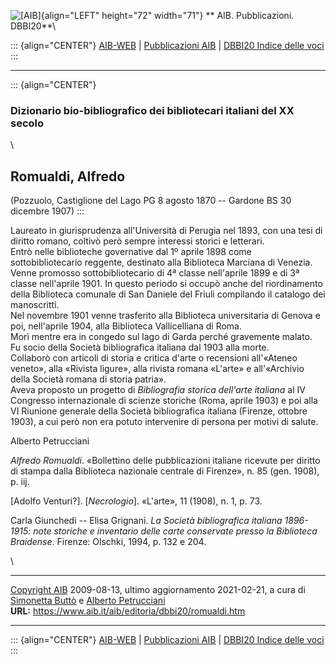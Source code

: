 ![\[AIB\]](/aib/wi/aibv72.gif){align="LEFT" height="72" width="71"}
** AIB. Pubblicazioni. DBBI20**\

::: {align="CENTER"}
[AIB-WEB](/) \| [Pubblicazioni AIB](/pubblicazioni/) \| [DBBI20 Indice
delle voci](dbbi20.htm)
:::

------------------------------------------------------------------------

::: {align="CENTER"}
### Dizionario bio-bibliografico dei bibliotecari italiani del XX secolo

\

## Romualdi, Alfredo

(Pozzuolo, Castiglione del Lago PG 8 agosto 1870 -- Gardone BS 30
dicembre 1907)
:::

Laureato in giurisprudenza all\'Università di Perugia nel 1893, con una
tesi di diritto romano, coltivò però sempre interessi storici e
letterari.\
Entrò nelle biblioteche governative dal 1º aprile 1898 come
sottobibliotecario reggente, destinato alla Biblioteca Marciana di
Venezia. Venne promosso sottobibliotecario di 4ª classe nell\'aprile
1899 e di 3ª classe nell\'aprile 1901. In questo periodo si occupò anche
del riordinamento della Biblioteca comunale di San Daniele del Friuli
compilando il catalogo dei manoscritti.\
Nel novembre 1901 venne trasferito alla Biblioteca universitaria di
Genova e poi, nell\'aprile 1904, alla Biblioteca Vallicelliana di Roma.\
Morì mentre era in congedo sul lago di Garda perché gravemente malato.\
Fu socio della Società bibliografica italiana dal 1903 alla morte.\
Collaborò con articoli di storia e critica d\'arte o recensioni
all\'«Ateneo veneto», alla «Rivista ligure», alla rivista romana
«L\'arte» e all\'«Archivio della Società romana di storia patria».\
Aveva proposto un progetto di *Bibliografia storica dell\'arte italiana*
al IV Congresso internazionale di scienze storiche (Roma, aprile 1903) e
poi alla VI Riunione generale della Società bibliografica italiana
(Firenze, ottobre 1903), a cui però non era potuto intervenire di
persona per motivi di salute.

Alberto Petrucciani

*Alfredo Romualdi*. «Bollettino delle pubblicazioni italiane ricevute
per diritto di stampa dalla Biblioteca nazionale centrale di Firenze»,
n. 85 (gen. 1908), p. iij.

\[Adolfo Venturi?\]. \[*Necrologio*\]. «L\'arte», 11 (1908), n. 1, p.
73.

Carla Giunchedi -- Elisa Grignani. *La Società bibliografica italiana
1896-1915: note storiche e inventario delle carte conservate presso la
Biblioteca Braidense*. Firenze: Olschki, 1994, p. 132 e 204.

\

------------------------------------------------------------------------

[Copyright AIB](/su-questo-sito/dichiarazione-di-copyright-aib-web/)
2009-08-13, ultimo aggiornamento 2021-02-21, a cura di [Simonetta
Buttò](/aib/redazione3.htm) e [Alberto
Petrucciani](/su-questo-sito/redazione-aib-web/)\
**URL:** https://www.aib.it/aib/editoria/dbbi20/romualdi.htm

------------------------------------------------------------------------

::: {align="CENTER"}
[AIB-WEB](/) \| [Pubblicazioni AIB](/pubblicazioni/) \| [DBBI20 Indice
delle voci](dbbi20.htm)
:::
